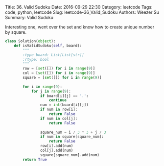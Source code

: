 Title: 36. Valid Sudoku 
Date: 2016-09-29 22:30
Category: leetcode
Tags: code, python, leetcode
Slug: leetcode-36_Valid_Sudoku 
Authors: Weezer Su
Summary: Valid Sudoku

Interesting one, went over the set and know how to create unique number by square.


```python
class Solution(object):
    def isValidSudoku(self, board):
        """
        :type board: List[List[str]]
        :rtype: bool
        """
        row = [set([]) for i in range(9)]
        col = [set([]) for i in range(9)]
        square = [set([]) for i in range(9)]
        
        for i in range(9):
            for j in range(9):
                if board[i][j] == '.':
                    continue
                num = int(board[i][j])
                if num in row[i]:
                    return False
                if num in col[j]:
                    return False
                
                square_num = i / 3 * 3 + j / 3
                if num in square[square_num]:
                    return False
                row[i].add(num) 
                col[j].add(num)
                square[square_num].add(num)
        return True
```

